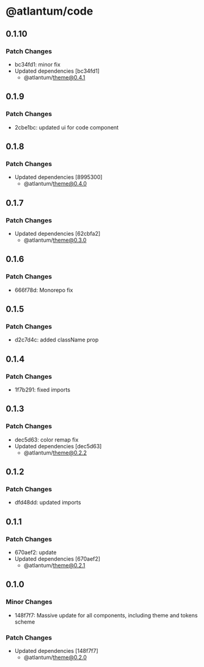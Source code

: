 # @atlantum/code

## 0.1.10

### Patch Changes

-   bc34fd1: minor fix
-   Updated dependencies [bc34fd1]
    -   @atlantum/theme@0.4.1

## 0.1.9

### Patch Changes

-   2cbe1bc: updated ui for code component

## 0.1.8

### Patch Changes

-   Updated dependencies [8995300]
    -   @atlantum/theme@0.4.0

## 0.1.7

### Patch Changes

-   Updated dependencies [62cbfa2]
    -   @atlantum/theme@0.3.0

## 0.1.6

### Patch Changes

-   666f78d: Monorepo fix

## 0.1.5

### Patch Changes

-   d2c7d4c: added className prop

## 0.1.4

### Patch Changes

-   1f7b291: fixed imports

## 0.1.3

### Patch Changes

-   dec5d63: color remap fix
-   Updated dependencies [dec5d63]
    -   @atlantum/theme@0.2.2

## 0.1.2

### Patch Changes

-   dfd48dd: updated imports

## 0.1.1

### Patch Changes

-   670aef2: update
-   Updated dependencies [670aef2]
    -   @atlantum/theme@0.2.1

## 0.1.0

### Minor Changes

-   148f7f7: Massive update for all components, including theme and tokens scheme

### Patch Changes

-   Updated dependencies [148f7f7]
    -   @atlantum/theme@0.2.0
